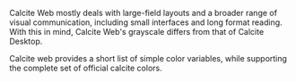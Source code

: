 Calcite Web mostly deals with large-field layouts and a broader range of visual communication, including small interfaces and long format reading. With this in mind, Calcite Web's grayscale differs from that of Calcite Desktop.

Calcite web provides a short list of simple color variables, while supporting the complete set of official calcite colors.
